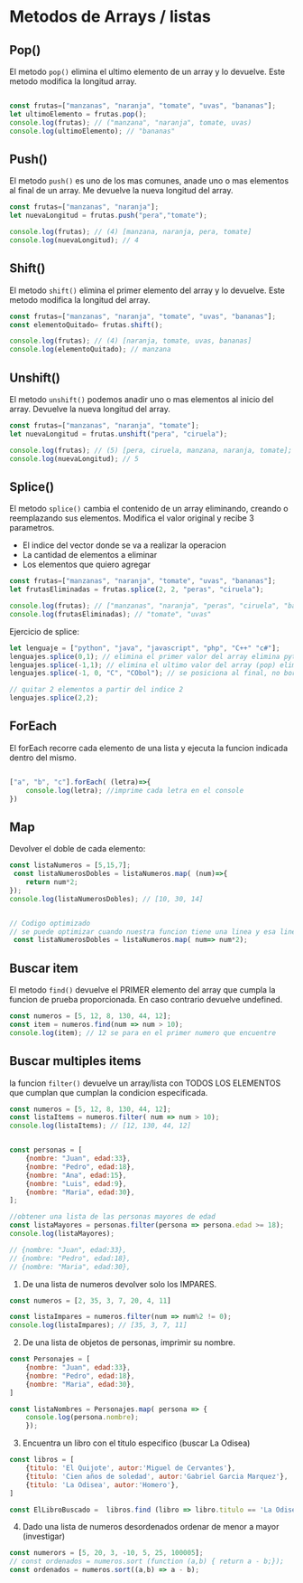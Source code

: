 # Metodos de Arrays / listas

## Pop()
El metodo `pop()` elimina el ultimo elemento de un array y lo devuelve. Este metodo modifica la longitud array.

```js

const frutas=["manzanas", "naranja", "tomate", "uvas", "bananas"];
let ultimoElemento = frutas.pop();
console.log(frutas); // ("manzana", "naranja", tomate, uvas)
console.log(ultimoElemento); // "bananas"
```

## Push()
El metodo `push()` es uno de los mas comunes, anade uno o mas elementos al final de un array. Me devuelve la nueva longitud del array.

```js
const frutas=["manzanas", "naranja"];
let nuevaLongitud = frutas.push("pera","tomate");

console.log(frutas); // (4) [manzana, naranja, pera, tomate]
console.log(nuevaLongitud); // 4
```

## Shift()
El metodo `shift()` elimina el primer elemento del array y lo devuelve. Este metodo modifica la longitud del array.

```js
const frutas=["manzanas", "naranja", "tomate", "uvas", "bananas"];
const elementoQuitado= frutas.shift();

console.log(frutas); // (4) [naranja, tomate, uvas, bananas] 
console.log(elementoQuitado); // manzana
```

## Unshift()
El metodo `unshift()` podemos anadir uno o mas elementos al inicio del array. Devuelve la nueva longitud del array. 

```js
const frutas=["manzanas", "naranja", "tomate"];
let nuevaLongitud = frutas.unshift("pera", "ciruela");

console.log(frutas); // (5) [pera, ciruela, manzana, naranja, tomate];
console.log(nuevaLongitud); // 5
```

## Splice()
El metodo `splice()` cambia el contenido de un array eliminando, creando o reemplazando sus elementos. Modifica el valor original y recibe 3 parametros. 

- El indice del vector donde se va a realizar la operacion
- La cantidad de elementos a eliminar
- Los elementos que quiero agregar

```js
const frutas=["manzanas", "naranja", "tomate", "uvas", "bananas"];
let frutasEliminadas = frutas.splice(2, 2, "peras", "ciruela");

console.log(frutas); // ["manzanas", "naranja", "peras", "ciruela", "bananas"];
console.log(frutasEliminadas); // "tomate", "uvas"
```

Ejercicio de splice:
```js
let lenguaje = ["python", "java", "javascript", "php", "C++" "c#"];
lenguajes.splice(0,1); // elimina el primer valor del array elimina python (actua como shift)
lenguajes.splice(-1,1); // elimina el ultimo valor del array (pop) elimina "C#"
lenguajes.splice(-1, 0, "C", "CObol"); // se posiciona al final, no borra nada  agrega "C" y cobol"

// quitar 2 elementos a partir del indice 2
lenguajes.splice(2,2);
```

## ForEach

El forEach recorre cada elemento de una lista y ejecuta la funcion indicada dentro del mismo.

```js

["a", "b", "c"].forEach( (letra)=>{
    console.log(letra); //imprime cada letra en el console
})
```

## Map

Devolver el doble de cada elemento:

```js
const listaNumeros = [5,15,7];
 const listaNumerosDobles = listaNumeros.map( (num)=>{
    return num*2;
});
console.log(listaNumerosDobles); // [10, 30, 14]


// Codigo optimizado
// se puede optimizar cuando nuestra funcion tiene una linea y esa linea es un return
 const listaNumerosDobles = listaNumeros.map( num=> num*2);
```

## Buscar item

El metodo `find()` devuelve el PRIMER elemento del array que cumpla la funcion de prueba proporcionada. En caso contrario devuelve undefined.

```js
const numeros = [5, 12, 8, 130, 44, 12];
const item = numeros.find(num => num > 10);
console.log(item); // 12 se para en el primer numero que encuentre

```

## Buscar multiples items

la funcion `filter()` devuelve un array/lista con TODOS LOS ELEMENTOS que cumplan que cumplan la condicion especificada.

```js
const numeros = [5, 12, 8, 130, 44, 12];
const listaItems = numeros.filter( num => num > 10);
console.log(listaItems); // [12, 130, 44, 12]


const personas = [
    {nombre: "Juan", edad:33},
    {nombre: "Pedro", edad:18},
    {nombre: "Ana", edad:15},
    {nombre: "Luis", edad:9},
    {nombre: "Maria", edad:30},
];

//obtener una lista de las personas mayores de edad
const listaMayores = personas.filter(persona => persona.edad >= 18);
console.log(listaMayores); 

// {nombre: "Juan", edad:33},
// {nombre: "Pedro", edad:18},
// {nombre: "Maria", edad:30},
```

1. De una lista de numeros devolver solo los IMPARES.
```js
const numeros = [2, 35, 3, 7, 20, 4, 11]

const listaImpares = numeros.filter(num => num%2 != 0);
console.log(listaImpares); // [35, 3, 7, 11]
```

2. De una lista de objetos de personas, imprimir su nombre.

```js
const Personajes = [
    {nombre: "Juan", edad:33},
    {nombre: "Pedro", edad:18},
    {nombre: "Maria", edad:30},
]

const listaNombres = Personajes.map( persona => {
    console.log(persona.nombre);
    });

```

3. Encuentra un libro con el titulo especifico (buscar La Odisea)

```js
const libros = [
    {titulo: 'El Quijote', autor:'Miguel de Cervantes'},
    {titulo: 'Cien años de soledad', autor:'Gabriel Garcia Marquez'},
    {titulo: 'La Odisea', autor:'Homero'},
]

const ElLibroBuscado =  libros.find (libro => libro.titulo == 'La Odisea');
```

4. Dado una lista de numeros desordenados ordenar de menor a mayor (investigar)

```js
const numerors = [5, 20, 3, -10, 5, 25, 100005];
// const ordenados = numeros.sort (function (a,b) { return a - b;});
const ordenados = numeros.sort((a,b) => a - b);
```